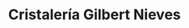 ---
title: "Cristalería Gilbert Nieves"
url: /san-juan/cristaleria-gilbert-nieves/
shop: hardware
---